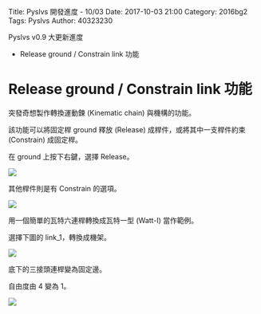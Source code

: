 Title: Pyslvs 開發進度 - 10/03
Date: 2017-10-03 21:00
Category: 2016bg2
Tags: Pyslvs
Author: 40323230

Pyslvs v0.9 大更新進度

+ Release ground / Constrain link 功能

<!-- PELICAN_END_SUMMARY -->

Release ground / Constrain link 功能
===

突發奇想製作轉換運動鍊 (Kinematic chain) 與機構的功能。

該功能可以將固定桿 ground 釋放 (Release) 成桿件，或將其中一支桿件約束 (Constrain) 成固定桿。

在 ground 上按下右鍵，選擇 Release。

![](https://raw.githubusercontent.com/coursemdetw/project_site_files/gh-pages/files/pyslvs/17_10_03_01.png)

其他桿件則是有 Constrain 的選項。

![](https://raw.githubusercontent.com/coursemdetw/project_site_files/gh-pages/files/pyslvs/17_10_03_02.png)

用一個簡單的瓦特六連桿轉換成瓦特一型 (Watt-I) 當作範例。

選擇下圖的 link_1，轉換成機架。

![](https://raw.githubusercontent.com/coursemdetw/project_site_files/gh-pages/files/pyslvs/17_10_03_03.png)

底下的三接頭連桿變為固定邊。

自由度由 4 變為 1。

![](https://raw.githubusercontent.com/coursemdetw/project_site_files/gh-pages/files/pyslvs/17_10_03_04.png)